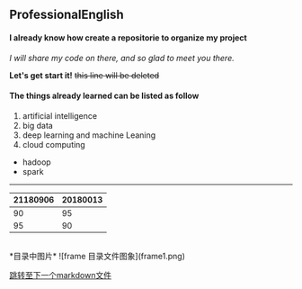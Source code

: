 ## ProfessionalEnglish
#### I already know how create a repositorie to organize my project
*I will share my code on there, and so glad to meet you there.*

**Let's get start it!**
~~this line will be deleted~~


#### The things already learned can be listed as follow ##
1. artificial intelligence
2. big data
3. deep learning and machine Leaning
4. cloud computing
 * hadoop
 * spark

<hr>


|  21180906   | 20180013  |
|  ----  | ----  |
| 90  | 95 |
| 95  | 90 |

<br>
*目录中图片*
![frame 目录文件图象](frame1.png)




[跳转至下一个markdown文件](More.md)
